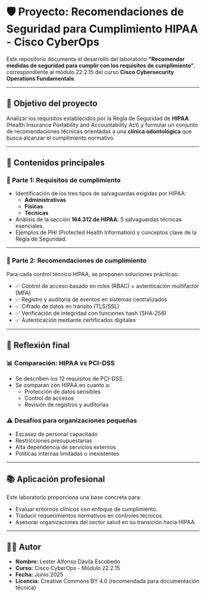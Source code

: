 # 🛡️ Proyecto: Recomendaciones de Seguridad para Cumplimiento HIPAA - Cisco CyberOps

Este repositorio documenta el desarrollo del laboratorio **"Recomendar medidas de seguridad para cumplir con los requisitos de cumplimiento"**, correspondiente al módulo 22.2.15 del curso **Cisco Cybersecurity Operations Fundamentals**.

---

## 🎯 Objetivo del proyecto

Analizar los requisitos establecidos por la Regla de Seguridad de **HIPAA** (Health Insurance Portability and Accountability Act) y formular un conjunto de recomendaciones técnicas orientadas a una **clínica odontológica** que busca alcanzar el cumplimiento normativo.

---

## 📂 Contenidos principales

### 🧩 Parte 1: Requisitos de cumplimiento

- Identificación de los tres tipos de salvaguardas exigidas por HIPAA:
  - **Administrativas**
  - **Físicas**
  - **Técnicas**
- Análisis de la sección **164.312 de HIPAA**: 5 salvaguardas técnicas esenciales.
- Ejemplos de PHI (Protected Health Information) y conceptos clave de la Regla de Seguridad.

---

### 🔐 Parte 2: Recomendaciones de cumplimiento

Para cada control técnico HIPAA, se proponen soluciones prácticas:

- ✅ Control de acceso basado en roles (RBAC) + autenticación multifactor (MFA)
- ✅ Registro y auditoría de eventos en sistemas centralizados
- ✅ Cifrado de datos en tránsito (TLS/SSL)
- ✅ Verificación de integridad con funciones hash (SHA-256)
- ✅ Autenticación mediante certificados digitales

---

## 💬 Reflexión final

### 📊 Comparación: HIPAA vs PCI-DSS

- Se describen los 12 requisitos de PCI-DSS.
- Se comparan con HIPAA en cuanto a:
  - Protección de datos sensibles
  - Control de accesos
  - Revisión de registros y auditorías

### ⚠️ Desafíos para organizaciones pequeñas

- Escasez de personal capacitado
- Restricciones presupuestarias
- Alta dependencia de servicios externos
- Políticas internas limitadas o inexistentes

---

## 📚 Aplicación profesional

Este laboratorio proporciona una base concreta para:

- Evaluar entornos clínicos con enfoque de cumplimiento.
- Traducir requerimientos normativos en controles técnicos.
- Asesorar organizaciones del sector salud en su transición hacia HIPAA.

---

## 👨‍💻 Autor

- **Nombre:** Lester Alfonso Dávila Escobedo  
- **Curso:** Cisco CyberOps - Módulo 22.2.15  
- **Fecha:** Junio 2025  
- **Licencia:** Creative Commons BY 4.0 (recomendada para documentación técnica)
